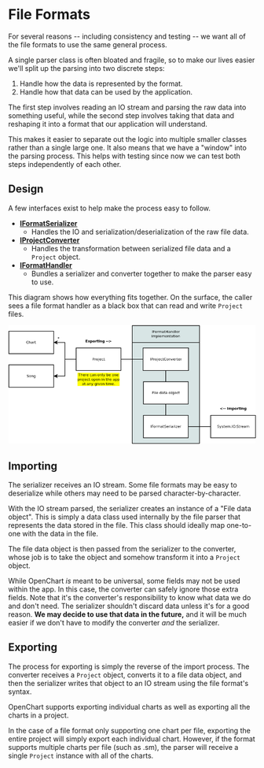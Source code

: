 # File Formats

For several reasons -- including consistency and testing -- we want all of the file formats to use the same general process.

A single parser class is often bloated and fragile, so to make our lives easier we'll split up the parsing into two discrete steps:

1. Handle how the data is represented by the format.
2. Handle how that data can be used by the application.

The first step involves reading an IO stream and parsing the raw data into something useful, while the second step involves taking that data and reshaping it into a format that our application will understand.

This makes it easier to separate out the logic into multiple smaller classes rather than a single large one. It also means that we have a "window" into the parsing process. This helps with testing since now we can test both steps independently of each other.

## Design

A few interfaces exist to help make the process easy to follow.

- [**IFormatSerializer**](/OpenChart/src/Formats/IFormatSerializer.cs)
	+ Handles the IO and serialization/deserialization of the raw file data.
- [**IProjectConverter**](/OpenChart/src/Formats/IProjectConverter.cs)
	+ Handles the transformation between serialized file data and a `Project` object.
- [**IFormatHandler**](/OpenChart/src/Formats/IFormatHandler.cs)
	+ Bundles a serializer and converter together to make the parser easy to use.

This diagram shows how everything fits together. On the surface, the caller sees a file format handler as a black box that can read and write `Project` files.

![](img/file_format_diagram.png)

## Importing

The serializer receives an IO stream. Some file formats may be easy to deserialize while others may need to be parsed character-by-character.

With the IO stream parsed, the serializer creates an instance of a "File data object". This is simply a data class used internally by the file parser that represents the data stored in the file. This class should ideally map one-to-one with the data in the file.

The file data object is then passed from the serializer to the converter, whose job is to take the object and somehow transform it into a `Project` object.

While OpenChart *is* meant to be universal, some fields may not be used within the app. In this case, the converter can safely ignore those extra fields. Note that it's the converter's responsibility to know what data we do and don't need. The serializer shouldn't discard data unless it's for a good reason. **We may decide to use that data in the future,** and it will be much easier if we don't have to modify the converter *and* the serializer.

## Exporting

The process for exporting is simply the reverse of the import process. The converter receives a `Project` object, converts it to a file data object, and then the serializer writes that object to an IO stream using the file format's syntax.

OpenChart supports exporting individual charts as well as exporting all the charts in a project.

In the case of a file format only supporting one chart per file, exporting the entire project will simply export each individual chart. However, if the format supports multiple charts per file (such as .sm), the parser will receive a single `Project` instance with all of the charts.
